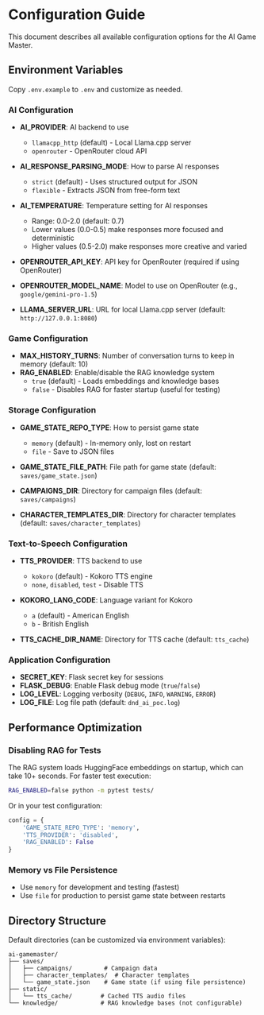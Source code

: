 # Configuration Guide

This document describes all available configuration options for the AI Game Master.

## Environment Variables

Copy `.env.example` to `.env` and customize as needed.

### AI Configuration

- **AI_PROVIDER**: AI backend to use
  - `llamacpp_http` (default) - Local Llama.cpp server
  - `openrouter` - OpenRouter cloud API

- **AI_RESPONSE_PARSING_MODE**: How to parse AI responses
  - `strict` (default) - Uses structured output for JSON
  - `flexible` - Extracts JSON from free-form text

- **AI_TEMPERATURE**: Temperature setting for AI responses
  - Range: 0.0-2.0 (default: 0.7)
  - Lower values (0.0-0.5) make responses more focused and deterministic
  - Higher values (0.5-2.0) make responses more creative and varied

- **OPENROUTER_API_KEY**: API key for OpenRouter (required if using OpenRouter)
- **OPENROUTER_MODEL_NAME**: Model to use on OpenRouter (e.g., `google/gemini-pro-1.5`)
- **LLAMA_SERVER_URL**: URL for local Llama.cpp server (default: `http://127.0.0.1:8080`)

### Game Configuration

- **MAX_HISTORY_TURNS**: Number of conversation turns to keep in memory (default: 10)
- **RAG_ENABLED**: Enable/disable the RAG knowledge system
  - `true` (default) - Loads embeddings and knowledge bases
  - `false` - Disables RAG for faster startup (useful for testing)

### Storage Configuration

- **GAME_STATE_REPO_TYPE**: How to persist game state
  - `memory` (default) - In-memory only, lost on restart
  - `file` - Save to JSON files
  
- **GAME_STATE_FILE_PATH**: File path for game state (default: `saves/game_state.json`)
- **CAMPAIGNS_DIR**: Directory for campaign files (default: `saves/campaigns`)
- **CHARACTER_TEMPLATES_DIR**: Directory for character templates (default: `saves/character_templates`)

### Text-to-Speech Configuration

- **TTS_PROVIDER**: TTS backend to use
  - `kokoro` (default) - Kokoro TTS engine
  - `none`, `disabled`, `test` - Disable TTS

- **KOKORO_LANG_CODE**: Language variant for Kokoro
  - `a` (default) - American English
  - `b` - British English

- **TTS_CACHE_DIR_NAME**: Directory for TTS cache (default: `tts_cache`)

### Application Configuration

- **SECRET_KEY**: Flask secret key for sessions
- **FLASK_DEBUG**: Enable Flask debug mode (`true`/`false`)
- **LOG_LEVEL**: Logging verbosity (`DEBUG`, `INFO`, `WARNING`, `ERROR`)
- **LOG_FILE**: Log file path (default: `dnd_ai_poc.log`)

## Performance Optimization

### Disabling RAG for Tests

The RAG system loads HuggingFace embeddings on startup, which can take 10+ seconds. For faster test execution:

```bash
RAG_ENABLED=false python -m pytest tests/
```

Or in your test configuration:

```python
config = {
    'GAME_STATE_REPO_TYPE': 'memory',
    'TTS_PROVIDER': 'disabled',
    'RAG_ENABLED': False
}
```

### Memory vs File Persistence

- Use `memory` for development and testing (fastest)
- Use `file` for production to persist game state between restarts

## Directory Structure

Default directories (can be customized via environment variables):

```
ai-gamemaster/
├── saves/
│   ├── campaigns/         # Campaign data
│   ├── character_templates/  # Character templates
│   └── game_state.json    # Game state (if using file persistence)
├── static/
│   └── tts_cache/        # Cached TTS audio files
└── knowledge/            # RAG knowledge bases (not configurable)
```